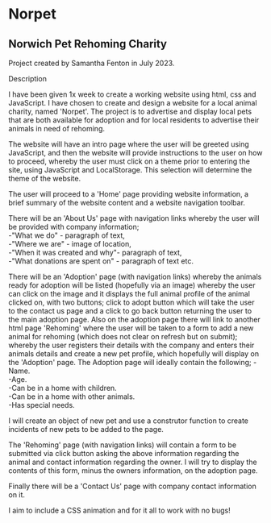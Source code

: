 # Norpet
## Norwich Pet Rehoming Charity  

Project created by Samantha Fenton in July 2023.  

Description  

I have been given 1x week to create a working website using html, css and JavaScript.  I have chosen to create and design a website for a local animal charity, named 'Norpet'.  The project is to advertise and display local pets that are both available for adoption and for local residents to advertise their animals in need of rehoming.  

The website will have an intro page where the user will be greeted using JavaScript, and then the website will provide instructions to the user on how to proceed, whereby the user must click on a theme prior to entering the site, using JavaScript and LocalStorage.  This selection will determine the theme of the website.  

The user will proceed to a 'Home' page providing website information, a brief summary of the website content and a website navigation toolbar.  

There will be an 'About Us' page with navigation links whereby the user will be provided with company information;   
  -"What we do" - paragraph of text,   
  -"Where we are" - image of location,   
  -"When it was created and why"- paragraph of text,   
  -"What donations are spent on" - paragraph of text etc.  

There will be an 'Adoption' page (with navigation links) whereby the animals ready for adoption will be listed (hopefully via an image) whereby the user can click on the image and it displays the full animal profile of the animal clicked on, with two buttons; click to adopt button which will take the user to the contact us page and a click to go back button returning the user to the main adoption page.  Also on the adoption page there will link to another html page 'Rehoming' where the user will be taken to a form to add a new animal for rehoming (which does not clear on refresh but on submit); whereby the user registers their details with the company and enters their animals details and create a new pet profile, which hopefully will display on the 'Adoption' page.  The Adoption page will ideally contain the following;
  -Name.  
  -Age.  
  -Can be in a home with children.  
  -Can be in a home with other animals.  
  -Has special needs.

I will create an object of new pet and use a construtor function to create incidents of new pets to be added to the page.

  The 'Rehoming' page (with navigation links) will contain a form to be submitted via click button asking the above information regarding the animal and contact information regarding the owner.  I will try to display the contents of this form, minus the owners information, on the adoption page.

Finally there will be a 'Contact Us' page with company contact information on it.

I aim to include a CSS animation and for it all to work with no bugs!

  
  
